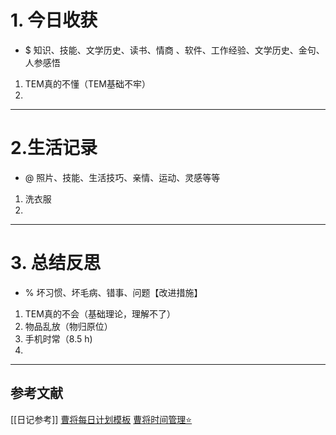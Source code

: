 # 1. 今日收获
- $ 知识、技能、文学历史、读书、情商 、软件、工作经验、文学历史、金句、人参感悟
1. TEM真的不懂（TEM基础不牢）
2. 



---
# 2.生活记录
- @  照片、技能、生活技巧、亲情、运动、灵感等等
1. 洗衣服
2. 



---
# 3. 总结反思
- % 坏习惯、坏毛病、错事、问题【改进措施】
1. TEM真的不会（基础理论，理解不了）
2. 物品乱放（物归原位）
3. 手机时常（8.5 h)
4. 




---

## 参考文献

[[日记参考]]
[曹将每日计划模板](https://mp.weixin.qq.com/s/8LYri0lvPV5Y8snHqvpJ5g)
[曹将时间管理⭐](https://mp.weixin.qq.com/s/Z8l7B5iOoCGtjP_KvMjMxA)



